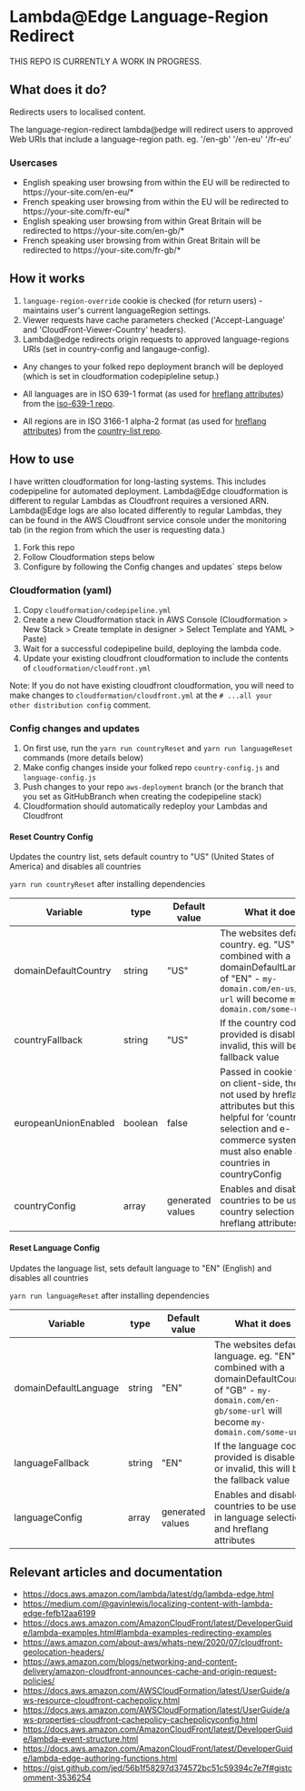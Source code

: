 # Lambda@Edge Language-Region Redirect

THIS REPO IS CURRENTLY A WORK IN PROGRESS.

## What does it do?

Redirects users to localised content.

The language-region-redirect lambda@edge will redirect users to approved Web URIs that include a language-region path. eg. '/en-gb' '/en-eu' '/fr-eu'

### Usercases

- English speaking user browsing from within the EU will be redirected to https://<span></span>your-site.com/en-eu/*
- French speaking user browsing from within the EU will be redirected to https://<span></span>your-site.com/fr-eu/*
- English speaking user browsing from within Great Britain will be redirected to https://<span></span>your-site.com/en-gb/*
- French speaking user browsing from within Great Britain will be redirected to https://<span></span>your-site.com/fr-gb/*

## How it works

1. `language-region-override` cookie is checked (for return users) - maintains user's current languageRegion settings.
2. Viewer requests have cache parameters checked ('Accept-Language' and 'CloudFront-Viewer-Country' headers).
3. Lambda@edge redirects origin requests to approved language-regions URIs (set in country-config and langauge-config).

- Any changes to your folked repo deployment branch will be deployed (which is set in cloudformation codepipleline setup.)

- All languages are in ISO 639-1 format (as used for [hreflang attributes](https://support.google.com/webmasters/answer/189077?hl=en)) from the [iso-639-1 repo](https://github.com/meikidd/iso-639-1).
- All regions are in ISO 3166-1 alpha-2 format (as used for [hreflang attributes](https://support.google.com/webmasters/answer/189077?hl=en)) from the [country-list repo](https://github.com/fannarsh/country-list).

## How to use

I have written cloudformation for long-lasting systems. This includes codepipeline for automated deployment. Lambda@Edge cloudformation is different to regular Lambdas as Cloudfront requires a versioned ARN. Lambda@Edge logs are also located differently to regular Lambdas, they can be found in the AWS Cloudfront service console under the monitoring tab (in the region from which the user is requesting data.)

1. Fork this repo
2. Follow Cloudformation steps below
3. Configure by following the Config changes and updates` steps below

### Cloudformation (yaml)

1. Copy `cloudformation/codepipeline.yml`
2. Create a new Cloudformation stack in AWS Console (Cloudformation > New Stack > Create template in designer > Select Template and YAML > Paste)
3. Wait for a successful codepipeline build, deploying the lambda code.
4. Update your existing cloudfront cloudformation to include the contents of `cloudformation/cloudfront.yml`

Note: If you do not have existing cloudfront cloudformation, you will need to make changes to `cloudformation/cloudfront.yml` at the `# ...all your other distribution config` comment.

### Config changes and updates

1. On first use, run the `yarn run countryReset` and `yarn run languageReset` commands (more details below)
2. Make config changes inside your folked repo `country-config.js` and `language-config.js`
3. Push changes to your repo `aws-deployment` branch (or the branch that you set as GitHubBranch when creating the codepipeline stack)
4. Cloudformation should automatically redeploy your Lambdas and Cloudfront

#### Reset Country Config

Updates the country list, sets default country to "US" (United States of America) and disables all countries

`yarn run countryReset` after installing dependencies

| Variable              |type      | Default value     | What it does  |
|-----------------------|----------|-------------------|---------------|
| domainDefaultCountry  | string   | "US"              | The websites default country. eg. "US" combined with a domainDefaultLanguage of "EN" - `my-domain.com/en-us/some-url` will become `my-domain.com/some-url` |
| countryFallback       | string   | "US"              | If the country code provided is disabled or invalid, this will be the fallback value   |
| europeanUnionEnabled  | boolean  | false             | Passed in cookie for use on client-side, the EU is not used by hreflang attributes but this is helpful for 'country' selection and e-commerce systems. You must also enable all EU countries in countryConfig |
| countryConfig         | array    | generated values  | Enables and disabled countries to be used in country selection and hreflang attributes |

#### Reset Language Config

Updates the language list, sets default language to "EN" (English) and disables all countries

`yarn run languageReset` after installing dependencies

| Variable              |type      | Default value     | What it does  |
|-----------------------|----------|-------------------|---------------|
| domainDefaultLanguage  | string   | "EN"              | The websites default language. eg. "EN" combined with a domainDefaultCountry of "GB" - `my-domain.com/en-gb/some-url` will become `my-domain.com/some-url` |
| languageFallback       | string   | "EN"              | If the language code provided is disabled or invalid, this will be the fallback value   |
| languageConfig         | array    | generated values  | Enables and disabled countries to be used in language selection and hreflang attributes |


## Relevant articles and documentation
- https://docs.aws.amazon.com/lambda/latest/dg/lambda-edge.html
- https://medium.com/@gavinlewis/localizing-content-with-lambda-edge-fefb12aa6199
- https://docs.aws.amazon.com/AmazonCloudFront/latest/DeveloperGuide/lambda-examples.html#lambda-examples-redirecting-examples
- https://aws.amazon.com/about-aws/whats-new/2020/07/cloudfront-geolocation-headers/
- https://aws.amazon.com/blogs/networking-and-content-delivery/amazon-cloudfront-announces-cache-and-origin-request-policies/
- https://docs.aws.amazon.com/AWSCloudFormation/latest/UserGuide/aws-resource-cloudfront-cachepolicy.html
- https://docs.aws.amazon.com/AWSCloudFormation/latest/UserGuide/aws-properties-cloudfront-cachepolicy-cachepolicyconfig.html
- https://docs.aws.amazon.com/AmazonCloudFront/latest/DeveloperGuide/lambda-event-structure.html
- https://docs.aws.amazon.com/AmazonCloudFront/latest/DeveloperGuide/lambda-edge-authoring-functions.html
- https://gist.github.com/jed/56b1f58297d374572bc51c59394c7e7f#gistcomment-3536254